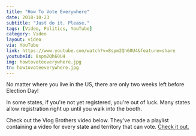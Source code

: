 ```yaml
---
title: "How To Vote Everywhere"
date: 2018-10-23
subtitle: "Just do it. Please."
tags: [Video, Politics, YouTube]
category: Video
layout: video
via: YouTube
link: https://www.youtube.com/watch?v=8spm2Qh60U4&feature=share
youtubeId: 8spm2Qh60U4
img: howtovoteeverywhere.jpg
tn: howtovoteeverywhere.jpg
---
```


No matter where you live in the US, there are only two weeks left before Election Day!

<!-- more -->
In some states, if you're not yet registered, you're out of luck. Many states allow registration right up until you walk into the booth.

Check out the Vlog Brothers video below. They've made a playlist containing a video for every state and territory that can vote. [Check it out.](https://www.youtube.com/channel/UC7SMwipBlDwBPEwxq8QD8sw)
